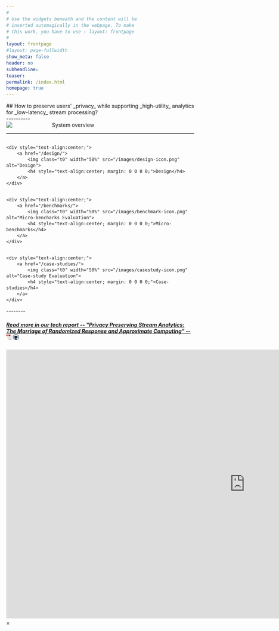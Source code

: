 ```yaml
---
#
# Use the widgets beneath and the content will be
# inserted automagically in the webpage. To make
# this work, you have to use › layout: frontpage
#
layout: frontpage
#layout: page-fullwidth
show_meta: false
header: no
subheadline:
teaser:
permalink: /index.html
homepage: true
---
```


<!-- {% include mathjax_support %} -->

<div class="medium-12 medium-pull-12 columns" markdown="1">
## How to preserve users' _privacy_ while supporting _high-utility_ analytics for _low-latency_ stream processing?
</div>
----------
<div style="text-align:center;" class="medium-12 medium-pull-12 columns" markdown="1">
<img class="t20" width="68%" src="{{ site.urlimg }}motivation.jpg" alt="System overview">
</div>

----------  

<div class="row">
<div class="large-4 columns" markdown="0">

    <div style="text-align:center;">
        <a href="/design/">
            <img class="t0" width="50%" src="/images/design-icon.png" alt="Design">
            <h4 style="text-align:center; margin: 0 0 0 0;">Design</h4>
        </a>
    </div>

</div>

<div class="large-4 columns" markdown="0">

    <div style="text-align:center;">
        <a href="/benchmarks/">
            <img class="t0" width="50%" src="/images/benchmark-icon.png" alt="Micro-bencharks Evaluation">
            <h4 style="text-align:center; margin: 0 0 0 0;">Micro-benchmarks</h4>
        </a>
    </div>

</div><!-- /.large-4.columns -->
<div class="large-4 columns" markdown="0">

    <div style="text-align:center;">
        <a href="/case-studies/">
            <img class="t0" width="50%" src="/images/casestudy-icon.png" alt="Case-study Evaluation">
            <h4 style="text-align:center; margin: 0 0 0 0;">Case-studies</h4>
        </a>
    </div>

</div>
</div>
--------


##### [Read more in our tech report -- "Privacy Preserving Stream Analytics: The Marriage of Randomized Response and Approximate Computing" --](https://arxiv.org/abs/1701.05403) <a href="https://arxiv.org/abs/1701.05403v1.pdf"><img class="t0" width="3%" src="/images/report-icon.png" alt=""></a> <a href="https://bitbucket.org/lequocdo/privapprox"><img class="t0" width="3%" src="/images/github-icon.png" alt=""></a>


<!-- * <a href="https://privapprox.github.io/design/">Design</a>

* <a href="https://privapprox.github.io/benchmarks/">Micro-bencharks evaluation</a>

* <a href="https://privapprox.github.io/case-studies/">Case-studies evaluation</a>

* <a href="https://arxiv.org/abs/1701.05403">Read more in our tech report</a>

* <a href="https://bitbucket.org/lequocdo/privapprox" class="icon-github">  Source code</a> -->

<!-- To answer this question: we describe the design, implementation and evaluation of PrivApprox, a data analytics system for privacy-preserving stream processing. PrivApprox provides three properties: _(i)_ $$\underline{Privacy}$$: zero-knowledge privacy guarantees for users, a privacy bound tighter than the state-of-the-art differential privacy; _(ii)_ $$\underline{Utility}$$: an interface for data analysts to systematically explore the trade-offs  between the output accuracy (with error-estimation) and query execution budget; _(iii)_ $$\underline{Latency}$$: near real-time stream processing based on a scalable "synchronization-free"  distributed architecture.

<div class="medium-12 medium-pull-12 columns" markdown="1">
<img class="t20" width="100%" src="{{ site.urlimg }}motivation.jpg" alt="System overview">
</div>

The key idea behind our approach is to marry two existing techniques together: namely, _sampling_ (used in the context of approximate computing) and _randomized response_ (used in the context of privacy-preserving analytics). The resulting marriage is complementary---It achieves stronger privacy guarantees and also improved performance, a necessary ingredient for achieving low-latency stream analytics.
</div> -->

<div id="videoModal" class="reveal-modal large" data-reveal="">
  <div class="flex-video widescreen vimeo" style="display: block;">
    <iframe width="1280" height="720" src="https://www.youtube.com/embed/3b5zCFSmVvU" frameborder="0" allowfullscreen></iframe>
  </div>
  <a class="close-reveal-modal">&#215;</a>
</div>
